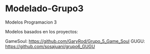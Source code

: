 # Modelado-Grupo3
Modelos Programacion 3

Modelos basados en los proyectos:

GameSoul: https://github.com/GaryRod/Grupo_5_Game_Soul
GUGU: https://github.com/sosajuani/grupo6_GUGU
